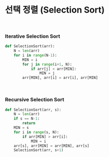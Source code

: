 # 선택 정렬 (Selection Sort)

<br>

### Iterative Selection Sort

```python
def SelectionSort(arr):
    N = len(arr)
    for i in range(N-1):
        MIN = i
        for j in range(i+1, N):
            if arr[j] < arr[MIN]:
                MIN = j
        arr[MIN], arr[i] = arr[i], arr[MIN]
```

<br>

### Recursive Selection Sort

```python
def SelectionSort(arr, s):
    N = len(arr)
    if s == N-1:
        return
    MIN = s
    for i in range(s, N):
        if arr[MIN] > arr[i]:
            MIN = i
    arr[s], arr[MIN] = arr[MIN], arr[s]
    SelectionSort(arr, s+1)
```

